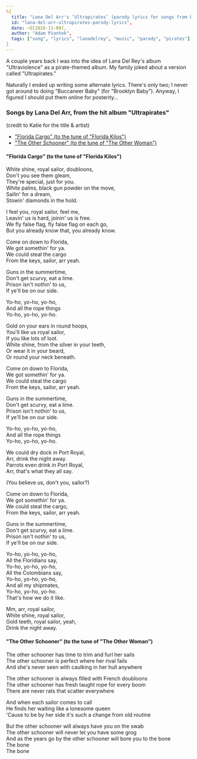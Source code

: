 ```yaml
---
%{
  title: "Lana Del Arr's ‘Ultrapirates’ (parody lyrics for songs from Lana Del Rey’s ‘Ultraviolence’",
  id: "lana-del-arr-ultrapirates-parody-lyrics",
  date: ~D[2018-11-09],
  author: "Adam Piontek",
  tags: ["song", "lyrics", "lanadelrey", "music", "parody", "pirates"],
}
---
```


A couple years back I was into the idea of Lana Del Rey's album "Ultraviolence" as a pirate-themed album. My family joked about a version called "Ultrapirates."

Naturally I ended up writing some alternate lyrics. There's only two; I never got around to doing "Buccaneer Baby" (for "Brooklyn Baby"). Anyway, I figured I should put them online for posterity…

<!--more-->

### Songs by Lana Del Arr, from the hit album "Ultrapirates"

(credit to Katie​ for the title & artist)

- ["Florida Cargo" (to the tune of "Florida Kilos")](#florida-cargo)
- ["The Other Schooner" (to the tune of "The Other Woman")](#other-schooner)


<a name="florida-cargo"></a>

#### "Florida Cargo" (to the tune of "Florida Kilos")

White shine, royal sailor, doubloons,   
Don't you see them gleam,   
They're special, just for you.   
White palms, black gun powder on the move,   
Sailin' for a dream,   
Stowin' diamonds in the hold.

I feel you, royal sailor, feel me,   
Leavin' us is hard, joinin' us is free.   
We fly false flag, fly false flag on each go,   
But you already know that, you already know.

Come on down to Florida,   
We got somethin' for ya.   
We could steal the cargo   
From the keys, sailor, arr yeah.

Guns in the summertime,   
Don't get scurvy, eat a lime.   
Prison isn't nothin' to us,   
If ye'll be on our side.

Yo-ho, yo-ho, yo-ho,   
And all the rope things   
Yo-ho, yo-ho, yo-ho.

Gold on your ears in round hoops,   
You'll like us royal sailor,   
If you like lots of loot.   
White shine, from the silver in your teeth,   
Or wear it in your beard,   
Or round your neck beneath.

Come on down to Florida,   
We got somethin' for ya.   
We could steal the cargo   
From the keys, sailor, arr yeah.

Guns in the summertime,   
Don't get scurvy, eat a lime.   
Prison isn't nothin' to us,   
If ye'll be on our side.

Yo-ho, yo-ho, yo-ho,   
And all the rope things   
Yo-ho, yo-ho, yo-ho.

We could dry dock in Port Royal,   
Arr, drink the night away.   
Parrots even drink in Port Royal,   
Arr, that's what they all say.

(You believe us, don't you, sailor?)

Come on down to Florida,   
We got somethin' for ya.   
We could steal the cargo,   
From the keys, sailor, arr yeah.

Guns in the summertime,   
Don't get scurvy, eat a lime.   
Prison isn't nothin' to us,   
If ye'll be on our side.

Yo-ho, yo-ho, yo-ho,   
All the Floridians say,   
Yo-ho, yo-ho, yo-ho,   
All the Colombians say,   
Yo-ho, yo-ho, yo-ho,   
And all my shipmates,   
Yo-ho, yo-ho, yo-ho.   
That's how we do it like.

Mm, arr, royal sailor,   
White shine, royal sailor,   
Gold teeth, royal sailor, yeah,   
Drink the night away.

<a name="other-schooner"></a>

#### "The Other Schooner" (to the tune of "The Other Woman")

The other schooner has time to trim and furl her sails   
The other schooner is perfect where her rival fails   
And she's never seen with caulking in her hull anywhere

The other schooner is always filled with French doubloons   
The other schooner has fresh taught rope for every boom   
There are never rats that scatter everywhere

And when each sailor comes to call   
He finds her waiting like a lonesome queen   
'Cause to be by her side it's such a change from old routine

But the other schooner will always have you on the swab   
The other schooner will never let you have some grog   
And as the years go by the other schooner will bore you to the bone   
The bone   
The bone   
